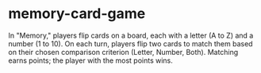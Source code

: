 # memory-card-game
In "Memory," players flip cards on a board, each with a letter (A to Z) and a number (1 to 10). On each turn, players flip two cards to match them based on their chosen comparison criterion (Letter, Number, Both). Matching earns points; the player with the most points wins.
